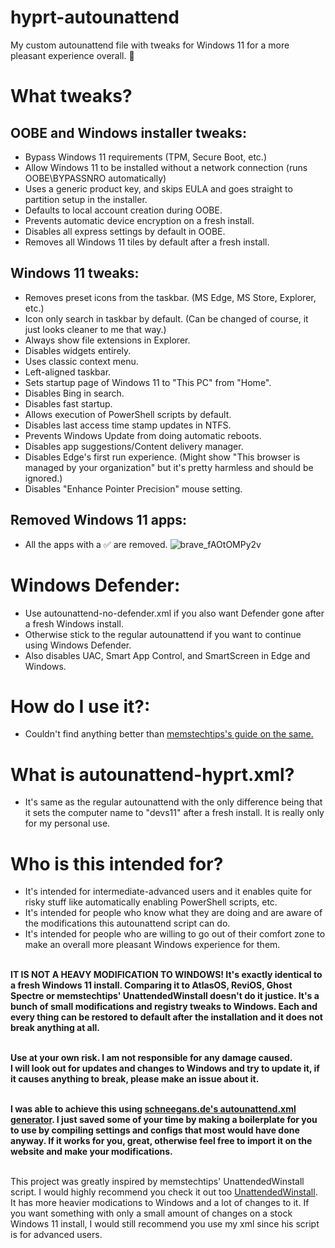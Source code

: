 # hyprt-autounattend
My custom autounattend file with tweaks for Windows 11 for a more pleasant experience overall. 🚀

# What tweaks?
## OOBE and Windows installer tweaks:
- Bypass Windows 11 requirements (TPM, Secure Boot, etc.)
- Allow Windows 11 to be installed without a network connection (runs OOBE\BYPASSNRO automatically)
- Uses a generic product key, and skips EULA and goes straight to partition setup in the installer.
- Defaults to local account creation during OOBE.
- Prevents automatic device encryption on a fresh install.
- Disables all express settings by default in OOBE.
- Removes all Windows 11 tiles by default after a fresh install.

## Windows 11 tweaks:
- Removes preset icons from the taskbar. (MS Edge, MS Store, Explorer, etc.)
- Icon only search in taskbar by default. (Can be changed of course, it just looks cleaner to me that way.)
- Always show file extensions in Explorer.
- Disables widgets entirely.
- Uses classic context menu.
- Left-aligned taskbar.
- Sets startup page of Windows 11 to "This PC" from "Home".
- Disables Bing in search.
- Disables fast startup.
- Allows execution of PowerShell scripts by default.
- Disables last access time stamp updates in NTFS.
- Prevents Windows Update from doing automatic reboots.
- Disables app suggestions/Content delivery manager.
- Disables Edge's first run experience. (Might show "This browser is managed by your organization" but it's pretty harmless and should be ignored.)
- Disables "Enhance Pointer Precision" mouse setting.

## Removed Windows 11 apps:
- All the apps with a ✅ are removed.
![brave_fAOtOMPy2v](https://github.com/user-attachments/assets/7cd59440-f3db-413c-9017-38970c15853d)

# Windows Defender:
- Use autounattend-no-defender.xml if you also want Defender gone after a fresh Windows install.
- Otherwise stick to the regular autounattend if you want to continue using Windows Defender.
- Also disables UAC, Smart App Control, and SmartScreen in Edge and Windows.

# How do I use it?:
- Couldn't find anything better than [memstechtips's guide on the same.](https://github.com/memstechtips/UnattendedWinstall?tab=readme-ov-file#old-methods)

# What is autounattend-hyprt.xml?
- It's same as the regular autounattend with the only difference being that it sets the computer name to "devs11" after a fresh install. It is really only for my personal use.

# Who is this intended for?
- It's intended for intermediate-advanced users and it enables quite for risky stuff like automatically enabling PowerShell scripts, etc.
- It's intended for people who know what they are doing and are aware of the modifications this autounattend script can do.
- It's intended for people who are willing to go out of their comfort zone to make an overall more pleasant Windows experience for them.<br><br>

**IT IS NOT A HEAVY MODIFICATION TO WINDOWS! It's exactly identical to a fresh Windows 11 install. Comparing it to AtlasOS, ReviOS, Ghost Spectre or memstechtips' UnattendedWinstall doesn't do it justice. It's a bunch of small modifications and registry tweaks to Windows. Each and every thing can be restored to default after the installation and it does not break anything at all.** <br><br>

**Use at your own risk. I am not responsible for any damage caused.** <br>
**I will look out for updates and changes to Windows and try to update it, if it causes anything to break, please make an issue about it.** <br><br>

**I was able to achieve this using [schneegans.de's autounattend.xml generator](https://schneegans.de/windows/unattend-generator/). I just saved some of your time by making a boilerplate for you to use by compiling settings and configs that most would have done anyway. If it works for you, great, otherwise feel free to import it on the website and make your modifications.** <br><br>

This project was greatly inspired by memstechtips' UnattendedWinstall script. I would highly recommend you check it out too [UnattendedWinstall](https://github.com/memstechtips/UnattendedWinstall). It has more heavier modications to Windows and a lot of changes to it. If you want something with only a small amount of changes on a stock Windows 11 install, I would still recommend you use my xml since his script is for advanced users.
